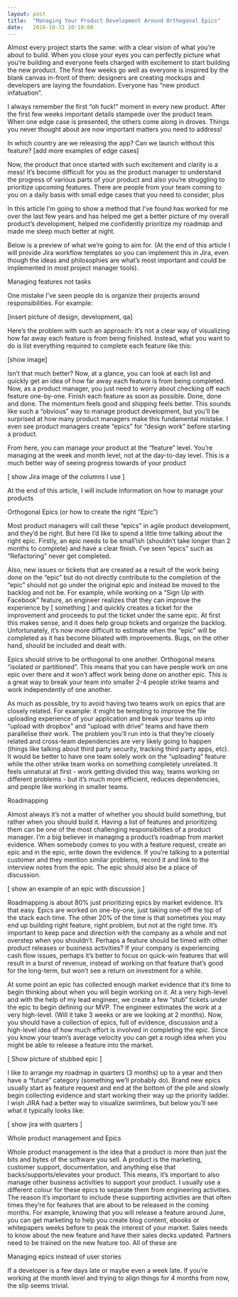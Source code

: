 ```yaml
---
layout: post
title:  "Managing Your Product Development Around Orthogonal Epics"
date:   2016-10-31 10:18:00
---
```


Almost every project starts the same: with a clear vision of what you’re about to build. When you close your eyes you can perfectly picture what you’re building and everyone feels charged with excitement to start building the new product. The first few weeks go well as everyone is inspired by the blank canvas in-front of them: designers are creating mockups and developers are laying the foundation. Everyone has “new product infatuation”. 


I always remember the first “oh fuck!” moment in every new product. After the first few weeks important details stampede over the product team. When one edge case is presented, the others come along in droves. Things you never thought about are now important matters you need to address! 


In which country are we releasing the app?
Can we launch without this feature?
[add more examples of edge cases]


Now, the product that once started with such excitement and clarity is a mess! It’s become difficult for you as the product manager to understand the progress of various parts of your product and also you’re struggling to prioritize upcoming features. There are people from your team coming to you on a daily basis with small edge cases that you need to consider, plus 


In this article I’m going to show a method that I’ve found has worked for me over the last few years and has helped me get a better picture of my overall product’s development, helped me confidently prioritize my roadmap and made me sleep much better at night.


Below is a preview of what we’re going to aim for. (At the end of this article I will provide Jira workflow templates so you can implement this in Jira, even though the ideas and philosophies are what’s most important and could be implemented in most project manager tools).


Managing features not tasks


One mistake I’ve seen people do is organize their projects around responsibilities. For example:


[insert picture of design, development, qa]


Here’s the problem with such an approach: it’s not a clear way of visualizing how far away each feature is from being finished. Instead, what you want to do is list everything required to complete each feature like this:


[show image]


Isn’t that much better? Now, at a glance, you can look at each list and quickly get an idea of how far away each feature is from being completed. Now, as a product manager, you just need to worry about checking off each feature one-by-one. Finish each feature as soon as possible. Done, done and done. The momentum feels good and shipping feels better. This sounds like such a “obvious” way to manage product development, but you’ll be surprised at how many product managers make this fundamental mistake. I even see product managers create “epics” for “design work” before starting a product.


From here, you can manage your product at the “feature” level. You’re managing at the week and month level, not at the day-to-day level. This is a much better way of seeing progress towards of your product


[ show Jira image of the columns I use ]


At the end of this article, I will include information on how to manage your products 


Orthogonal Epics (or how to create the right “Epic”)


Most product managers will call these “epics” in agile product development, and they’d be right. But here I’d like to spend a little time talking about the right epic. Firstly, an epic needs to be small’ish (shouldn’t take longer than 2 months to complete) and have a clear finish. I’ve seen “epics” such as “Refactoring” never get completed. 


Also, new issues or tickets that are created as a result of the work being done on the “epic” but do not directly contribute to the completion of the “epic” should not go under the original epic and instead be moved to the backlog and not be. For example, while working on a “Sign Up with Facebook” feature, an engineer realizes that they can improve the experience by [ something ] and quickly creates a ticket for the improvement and proceeds to put the ticket under the same epic. At first this makes sense, and it does help group tickets and organize the backlog. Unfortunately, it’s now more difficult to estimate when the “epic” will be completed as it has become bloated with improvements. Bugs, on the other hand, should be included and dealt with.


Epics should strive to be orthogonal to one another. Orthogonal means “isolated or partitioned”. This means that you can have people work on one epic over there and it won’t affect work being done on another epic. This is a great way to break your team into smaller 2-4 people strike teams and work independently of one another. 


As much as possible, try to avoid having two teams work on epics that are closely related. For example: it might be tempting to improve the file uploading experience of your application and break your teams up into “upload with dropbox” and “upload with drive” teams and have them parallelise their work. The problem you’ll run into is that they’re closely related and cross-team dependencies are very likely going to happen (things like talking about third party security, tracking third party apps, etc). It would be better to have one team solely work on the “uploading” feature while the other strike team works on something completely unrelated. It feels unnatural at first - work getting divided this way, teams working on different problems - but it’s much more efficient, reduces dependencies, and people like working in smaller teams.


Roadmapping 


Almost always it’s not a matter of whether you should build something, but rather when you should build it. Having a list of features and prioritizing them can be one of the most challenging responsibilities of a product manager. I’m a big believer in managing a product’s roadmap from market evidence. When somebody comes to you with a feature request, create an epic and in the epic, write down the evidence. If you’re talking to a potential customer and they mention similar problems, record it and link to the interview notes from the epic. The epic should also be a place of discussion. 


[ show an example of an epic with discussion ]


Roadmapping is about 80% just prioritizing epics by market evidence. It’s that easy. Epics are worked on one-by-one, just taking one-off the top of the stack each time. The other 20% of the time is that sometimes you may end up building right feature, right problem, but not at the right time. It’s important to keep pace and direction with the company as a whole and not overstep when you shouldn’t. Perhaps a feature should be timed with other product releases or business activities? If your company is experiencing cash flow issues, perhaps it’s better to focus on quick-win features that will result in a burst of revenue, instead of working on that feature that’s good for the long-term, but won’t see a return on investment for a while.


At some point an epic has collected enough market evidence that it’s time to begin thinking about when you will begin working on it. At a very high-level and with the help of my lead engineer, we create a few “stub” tickets under the epic to begin defining our MVP. The engineer estimates the work at a very high-level. (Will it take 3 weeks or are we looking at 2 months).  Now, you should have a collection of epics, full of evidence, discussion and a high-level idea of how much effort is involved in completing the epic. Since you know your team’s average velocity you can get a rough idea when you might be able to release a feature into the market. 


[ Show picture of stubbed epic ]


I like to arrange my roadmap in quarters (3 months) up to a year and then have a “future” category (something we’ll probably do). Brand new epics usually start as feature request and end at the bottom of the pile and slowly begin collecting evidence and start working their way up the priority ladder. I wish JIRA had a better way to visualize swimlines, but below you’ll see what it typically looks like:


[ show jira with quarters ]


Whole product management and Epics


Whole product management is the idea that a product is more than just the bits and bytes of the software you sell. A product is the marketing, customer support, documentation, and anything else that backs/supports/elevates your product. This means, it’s important to also manage other business activities to support your product. I usually use a different colour for these epics to separate them from engineering activities. The reason it’s important to include these supporting activities are that often times they’re for features that are about to be released in the coming months. For example, knowing that you will release a feature around June, you can get marketing to help you create blog content, ebooks or whitepapers weeks before to peak the interest of your market. Sales needs to know about the new feature and have their sales decks updated. Partners need to be trained on the new feature too. All of these are 



Managing epics instead of user stories


If a developer is a few days late or maybe even a week late. If you’re working at the month level and trying to align things for 4 months from now, the slip seems trivial.




